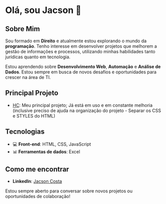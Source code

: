 # Olá, sou Jacson 👋

## Sobre Mim
Sou formado em **Direito** e atualmente estou explorando o mundo da **programação**. Tenho interesse em desenvolver projetos que melhorem a gestão de informações e processos, utilizando minhas habilidades tanto jurídicas quanto em tecnologia. 

Estou aprendendo sobre **Desenvolvimento Web**, **Automação** e **Análise de Dados**. Estou sempre em busca de novos desafios e oportunidades para crescer na área de TI.

## Principal Projeto
- [HC](https://hc-khaki.vercel.app/): Meu principal projeto; Já está em uso e em constante melhoria (inclusive preciso de ajuda na organização do projeto - Separar os CSS e STYLES do HTML)

## Tecnologias
- 💻 **Front-end**: HTML, CSS, JavaScript
- 📊 **Ferramentas de dados**: Excel

## Como me encontrar
- **LinkedIn**: [Jacson Costa](https://www.linkedin.com/in/jcnneves/)


Estou sempre aberto para conversar sobre novos projetos ou oportunidades de colaboração!
